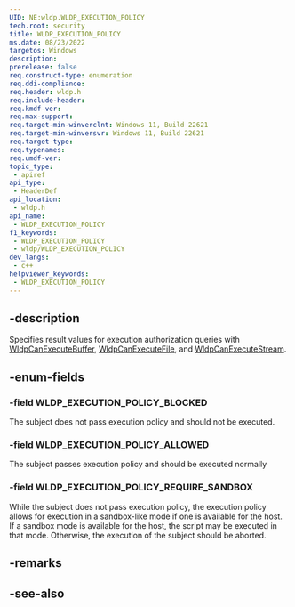 ```yaml
---
UID: NE:wldp.WLDP_EXECUTION_POLICY
tech.root: security
title: WLDP_EXECUTION_POLICY
ms.date: 08/23/2022
targetos: Windows
description: 
prerelease: false
req.construct-type: enumeration
req.ddi-compliance: 
req.header: wldp.h
req.include-header: 
req.kmdf-ver: 
req.max-support: 
req.target-min-winverclnt: Windows 11, Build 22621
req.target-min-winversvr: Windows 11, Build 22621
req.target-type: 
req.typenames: 
req.umdf-ver: 
topic_type:
 - apiref
api_type:
 - HeaderDef
api_location:
 - wldp.h
api_name:
 - WLDP_EXECUTION_POLICY
f1_keywords:
 - WLDP_EXECUTION_POLICY
 - wldp/WLDP_EXECUTION_POLICY
dev_langs:
 - c++
helpviewer_keywords:
 - WLDP_EXECUTION_POLICY
---
```


## -description

Specifies result values for execution authorization queries with [WldpCanExecuteBuffer](nf-wldp-wldpcanexecutebuffer.md), [WldpCanExecuteFile](nf-wldp-wldpcanexecutefile.md), and [WldpCanExecuteStream](nf-wldp-wldpcanexecutestream.md).

## -enum-fields

### -field WLDP_EXECUTION_POLICY_BLOCKED

The subject does not pass execution policy and should not be executed.

### -field WLDP_EXECUTION_POLICY_ALLOWED

The subject passes execution policy and should be executed normally

### -field WLDP_EXECUTION_POLICY_REQUIRE_SANDBOX

While the subject does not pass execution policy, the execution policy allows for execution in a sandbox-like mode if one is available for the host. If a sandbox mode is available for the host, the script may be executed in that mode. Otherwise, the execution of the subject should be aborted.

## -remarks

## -see-also

